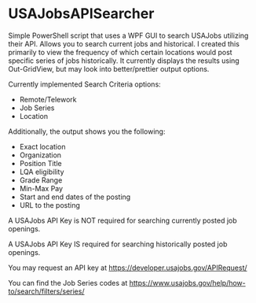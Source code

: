 

# USAJobsAPISearcher
Simple PowerShell script that uses a WPF GUI to search USAJobs utilizing their API. Allows you to search current jobs and historical.
I created this primarily to view the frequency of which certain locations would post specific series of jobs historically.
It currently displays the results using Out-GridView, but may look into better/prettier output options.

Currently implemented Search Criteria options:
 - Remote/Telework
 - Job Series
 - Location

Additionally, the output shows you the following:
- Exact location
- Organization
- Position Title
- LQA eligibility
- Grade Range
- Min-Max Pay
- Start and end dates of the posting
- URL to the posting

A USAJobs API Key is NOT required for searching currently posted job openings.

A USAJobs API Key IS required for searching historically posted job openings.

You may request an API key at https://developer.usajobs.gov/APIRequest/

You can find the Job Series codes at https://www.usajobs.gov/help/how-to/search/filters/series/
